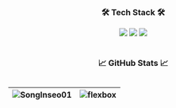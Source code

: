 <h3 align="center">🛠️ Tech Stack 🛠️</h3>

<div style="display:flex; flex-direction:column; align-items:flex-start;"></div>

<div align="center">
  <img src="https://img.shields.io/badge/-0040ab?style=flat-square&logo=C&logoColor=A8B9CC"/>
  <img src="https://img.shields.io/badge/C++-d6d6d6?style=flat-square&logo=cplusplus&logoColor=00599C"/>
  <img src="https://img.shields.io/badge/Python-f3ff12?style=flat-square&logo=Python&logoColor=3776AB"/>
</div>

<br>

<h3 align="center">📈 GitHub Stats 📈</h3>

<div style="display:flex; flex-direction:column; align-items:flex-start;"></div>

<div align="center">
  
 <!-- ![Inseo's GitHub stats](https://github-readme-stats.vercel.app/api?username=SongInseo01&show_icons=true&theme=dracula) -->

 <!-- ![Top Langs](https://github-readme-stats.vercel.app/api/top-langs/?username=SongInseo01&layout=compact&theme=dracula) -->

  | <img src="https://github-readme-stats.vercel.app/api?username=SongInseo01&show_icons=true&theme=dracula" alt="SongInseo01" />  | <img src="https://github-readme-stats.vercel.app/api/top-langs/?username=SongInseo01&layout=compact&hide=html&theme=dracula" alt="flexbox" /> |
  | ------------- | ------------- |  
</div>
